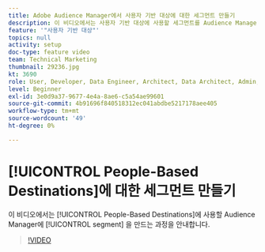 ```yaml
---
title: Adobe Audience Manager에서 사용자 기반 대상에 대한 세그먼트 만들기
description: 이 비디오에서는 사용자 기반 대상에 사용할 세그먼트를 Audience Manager에서 만드는 과정을 안내합니다.
feature: '"사용자 기반 대상"'
topics: null
activity: setup
doc-type: feature video
team: Technical Marketing
thumbnail: 29236.jpg
kt: 3690
role: User, Developer, Data Engineer, Architect, Data Architect, Admin, Leader
level: Beginner
exl-id: 3e0d9a37-9677-4e4a-8ae6-c5a54ae99601
source-git-commit: 4b91696f840518312ec041abdbe5217178aee405
workflow-type: tm+mt
source-wordcount: '49'
ht-degree: 0%

---
```


# [!UICONTROL People-Based Destinations]에 대한 세그먼트 만들기

이 비디오에서는 [!UICONTROL People-Based Destinations]에 사용할 Audience Manager에 [!UICONTROL segment] 을 만드는 과정을 안내합니다.

>[!VIDEO](https://video.tv.adobe.com/v/29236/?quality=12)
